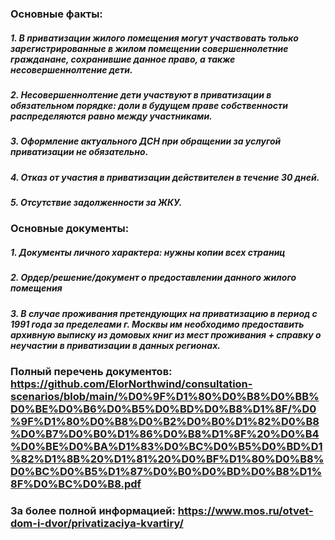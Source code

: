 ### Основные факты: 
##### 1. В приватизации жилого помещения могут участвовать только зарегистрированные в жилом помещении совершеннолетние гражданане, сохранившие данное право, а также несовершеннолтение дети.
##### 2. Несовершеннолтение дети участвуют в приватизации в обязательном порядке: доли в будущем праве собственности распределяются равно между участниками.
##### 3. Оформление актуального ДСН при обращении за услугой приватизации не обязательно.
##### 4. Отказ от участия в приватизации действителен в течение 30 дней.
##### 5. Отсутствие задолженности за ЖКУ.
### Основные документы:
 ##### 1. Документы личного характера: нужны копии всех страниц
 ##### 2. Ордер/решение/документ о предоставлении данного жилого помещения
 ##### 3. В случае проживания претендующих на приватизацию в период с 1991 года за пределеами г. Москвы им необходимо предоставить архивную выписку из домовых книг из мест проживания + справку о неучастии в приватизации в данных регионах.
### Полный перечень документов: https://github.com/ElorNorthwind/consultation-scenarios/blob/main/%D0%9F%D1%80%D0%B8%D0%BB%D0%BE%D0%B6%D0%B5%D0%BD%D0%B8%D1%8F/%D0%9F%D1%80%D0%B8%D0%B2%D0%B0%D1%82%D0%B8%D0%B7%D0%B0%D1%86%D0%B8%D1%8F%20%D0%B4%D0%BE%D0%BA%D1%83%D0%BC%D0%B5%D0%BD%D1%82%D1%8B%20%D1%81%20%D0%BF%D1%80%D0%B8%D0%BC%D0%B5%D1%87%D0%B0%D0%BD%D0%B8%D1%8F%D0%BC%D0%B8.pdf
### За более полной информацией: https://www.mos.ru/otvet-dom-i-dvor/privatizaciya-kvartiry/

